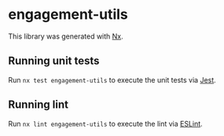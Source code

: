 # engagement-utils

This library was generated with [Nx](https://nx.dev).

## Running unit tests

Run `nx test engagement-utils` to execute the unit tests via [Jest](https://jestjs.io).

## Running lint

Run `nx lint engagement-utils` to execute the lint via [ESLint](https://eslint.org/).
